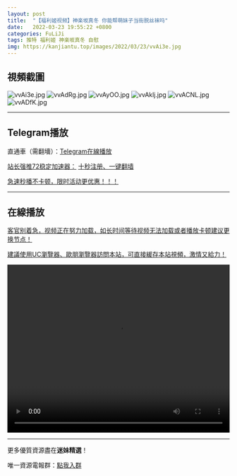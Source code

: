 ```yaml
---
layout: post
title:  "【福利姬视频】神楽坂真冬 你能帮萌妹子当街脱丝袜吗"
date:   2022-03-23 19:55:22 +0800
categories: FuLiJi
tags: 推特 福利姬 神楽坂真冬 自慰
img: https://kanjiantu.top/images/2022/03/23/vvAi3e.jpg
---
```



## 視頻截圖

![vvAi3e.jpg](https://kanjiantu.top/images/2022/03/23/vvAi3e.jpg)
![vvAdRg.jpg](https://kanjiantu.top/images/2022/03/23/vvAdRg.jpg)
![vvAyOO.jpg](https://kanjiantu.top/images/2022/03/23/vvAyOO.jpg)
![vvAklj.jpg](https://kanjiantu.top/images/2022/03/23/vvAklj.jpg)
![vvACNL.jpg](https://kanjiantu.top/images/2022/03/23/vvACNL.jpg)
![vvADfK.jpg](https://kanjiantu.top/images/2022/03/23/vvADfK.jpg)

* * *
## Telegram播放

直通車（需翻墻）：[Telegram在線播放](https://t.me/mimeijingxuan/285)

<u>站长强推72稳定加速器：</u> [十秒注册、一键翻墙](https://www.mimei.blog/skip/vpn.html)


<u>急速秒播不卡顿，限时活动更优惠！！！</u>
* * *
## 在線播放
<u>客官别着急，视频正在努力加载，如长时间等待视频无法加载或者播放卡顿建议更换节点！</u>

<u>建議使用UC瀏覽器、歐朋瀏覽器訪問本站，可直接緩存本站視頻，激情又給力！</u>
<center><video src="https://cdn.publer.io/uploads/videos/6245e7dfdb279736bfa807ac/d920ef9f0d4b7fc5a3e5491dee17e96d.mp4" width="100%" height="380px" controls="controls"></video></center>


* * *
更多優質資源盡在**迷妹精選**！

唯一資源電報群：[點我入群](https://t.me/mimeijingxuan)


